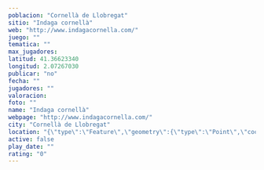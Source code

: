 ```yaml
---
poblacion: "Cornellà de Llobregat"
sitio: "Indaga cornellà"
web: "http://www.indagacornella.com/"
juego: ""
tematica: ""
max_jugadores: 
latitud: 41.36623340
longitud: 2.07267030
publicar: "no"
fecha: ""
jugadores: ""
valoracion: 
foto: ""
name: "Indaga cornellà"
webpage: "http://www.indagacornella.com/"
city: "Cornellà de Llobregat"
location: "{\"type\":\"Feature\",\"geometry\":{\"type\":\"Point\",\"coordinates\":[2.0726703,41.3662334]}}"
active: false
play_date: ""
rating: "0"
---
```

